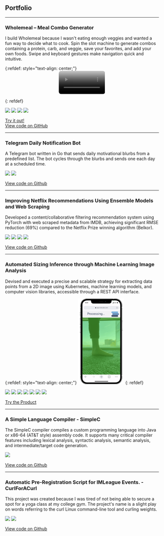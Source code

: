 ## Portfolio

---

### Wholemeal – Meal Combo Generator

I build Wholemeal because I wasn't eating enough veggies and wanted a fun way to decide what to cook.
Spin the slot machine to generate combos containing a protein, carb, and veggie, save your favorites, and add your own foods. Swipe and keyboard gestures make navigation quick and intuitive.

{:refdef: style="text-align: center;"}
<video
  id="demoVideo"
  width="30%"
  muted
  loop
  preload="metadata"
  poster="images/wholemeal_demo.png"
  style="display:block; text-align: center; margin:auto; border-radius:8px;">
  <source src="images/wholemeal_demo.webm" type="video/webm">
  <source src="images/wholemeal_demo.mp4" type="video/mp4">
</video>

<script>
  const video = document.getElementById("demoVideo");

  video.addEventListener("mouseenter", () => {
    video.play();
  });

  video.addEventListener("mouseleave", () => {
    video.pause();
    video.currentTime = 0; // reset to beginning
  });

  // Show controls only on mobile
  if (/Mobi|Android/i.test(navigator.userAgent)) {
    video.setAttribute('controls', '');
  }
</script>
{: refdef}

[![](https://img.shields.io/badge/Svelte-white?logo=svelte&logoColor=FF3E00)](#)
[![](https://img.shields.io/badge/JavaScript-white?logo=javascript&logoColor=F7DF1E)](#)
[![](https://img.shields.io/badge/CSS-white?logo=css&logoColor=1572B6)](#)
[![](https://img.shields.io/badge/HTML-white?logo=html5&logoColor=E34F26)](#)

[Try it out!](https://wholemeal.griffithbaker.com)<br>
[View code on GitHub](https://github.com/PostsDesert/wholemeal)

---

### Telegram Daily Notification Bot

A Telegram bot written in Go that sends daily motivational blurbs from a predefined list. The bot cycles through the blurbs and sends one each day at a scheduled time.

[![](https://img.shields.io/badge/Go-white?logo=go&logoColor=00ADD8)](#) [![](https://img.shields.io/badge/Docker-white?logo=docker&logoColor=2496ED)](#)

[View code on Github](https://github.com/PostsDesert/TelegramDailyNotification)

---

### Improving Netflix Recommendations Using Ensemble Models and Web Scraping

Developed a content/collaborative filtering recommendation system using PyTorch with web scraped metadata from IMDB, achieving significant RMSE reduction (69%) compared to the Netflix Prize winning algorithm (Belkor).

[![](https://img.shields.io/badge/Python-white?logo=Python)](#) [![](https://img.shields.io/badge/Jupyter-white?logo=Jupyter)](#) [![](https://img.shields.io/badge/PyTorch-white?logo=pytorch)](#) [![](https://img.shields.io/badge/Selenium-white?logo=selenium)](#)

[View code on Github](https://github.com/PostsDesert/Netflix-Recommendations-Web-Scrapping-Ensemble-Models)

---

### Automated Sizing Inference through Machine Learning Image Analysis
Devised and executed a precise and scalable strategy for extracting data points from a 2D image using Kubernetes, machine learning models, and computer vision libraries, accessible through a REST API interface.

{:refdef: style="text-align: center;"}
<img width="30%" style="text-align: center" src="images/FootScan_demo.png?raw=true" />
{: refdef}


[![](https://img.shields.io/badge/Python-white?logo=Python)](#) [![](https://img.shields.io/badge/Jupyter-white?logo=Jupyter)](#) [![](https://img.shields.io/badge/PyTorch-white?logo=pytorch)](#) [![](https://img.shields.io/badge/Google_Cloud-white?logo=google-cloud)](#) [![](https://img.shields.io/badge/Firebase-white?logo=firebase)](#) [![](https://img.shields.io/badge/kubernetes-white?logo=kubernetes)](#) [![](https://img.shields.io/badge/NumPy-white?logo=numpy&logoColor=013243)](#)

[Try the Product](https://getinstryde.com)

---

### A Simple Language Compiler - SimpleC
The SimpleC compiler compiles a custom programming language into Java or x86-64 (AT&T style) assembly code.
It supports many critical compiler features including lexical analysis, syntactic analysis, semantic analysis, and intermediate/target code generation.

[![](https://img.shields.io/badge/Java-white?logo=oracle&logoColor=F80000)](#)

[View code on Github](https://github.com/PostsDesert/SimpleC)

---

### Automatic Pre-Registration Script for IMLeague Events. - CurlForACurl
This project was created because I was tired of not being able to secure a spot for a yoga class at my college gym. The project's name is a slight play on words referring to the curl Linux command-line tool and curling weights.

[![](https://img.shields.io/badge/Python-white?logo=Python)](#) [![](https://img.shields.io/badge/Jupyter-white?logo=Jupyter)](#)

[View code on Github](https://github.com/PostsDesert/CurlForACurl)
